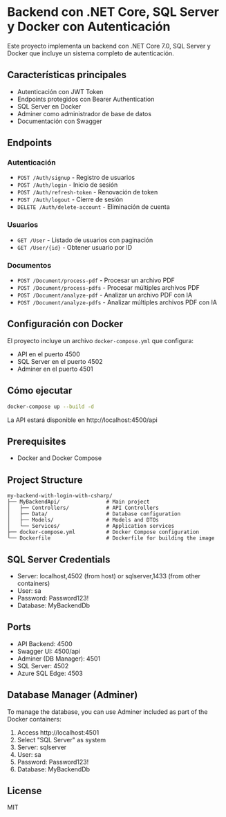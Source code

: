# Backend con .NET Core, SQL Server y Docker con Autenticación

Este proyecto implementa un backend con .NET Core 7.0, SQL Server y Docker que incluye un sistema completo de autenticación.

## Características principales

- Autenticación con JWT Token
- Endpoints protegidos con Bearer Authentication
- SQL Server en Docker
- Adminer como administrador de base de datos
- Documentación con Swagger

## Endpoints

### Autenticación
- `POST /Auth/signup` - Registro de usuarios
- `POST /Auth/login` - Inicio de sesión
- `POST /Auth/refresh-token` - Renovación de token
- `POST /Auth/logout` - Cierre de sesión
- `DELETE /Auth/delete-account` - Eliminación de cuenta

### Usuarios
- `GET /User` - Listado de usuarios con paginación
- `GET /User/{id}` - Obtener usuario por ID

### Documentos
- `POST /Document/process-pdf` - Procesar un archivo PDF
- `POST /Document/process-pdfs` - Procesar múltiples archivos PDF
- `POST /Document/analyze-pdf` - Analizar un archivo PDF con IA 
- `POST /Document/analyze-pdfs` - Analizar múltiples archivos PDF con IA

## Configuración con Docker

El proyecto incluye un archivo `docker-compose.yml` que configura:

- API en el puerto 4500
- SQL Server en el puerto 4502
- Adminer en el puerto 4501

## Cómo ejecutar

```bash
docker-compose up --build -d
```

La API estará disponible en http://localhost:4500/api

## Prerequisites

- Docker and Docker Compose

## Project Structure

```
my-backend-with-login-with-csharp/
├── MyBackendApi/               # Main project
│   ├── Controllers/            # API Controllers
│   ├── Data/                   # Database configuration
│   ├── Models/                 # Models and DTOs
│   └── Services/               # Application services
├── docker-compose.yml          # Docker Compose configuration
└── Dockerfile                  # Dockerfile for building the image
```

## SQL Server Credentials

- Server: localhost,4502 (from host) or sqlserver,1433 (from other containers)
- User: sa
- Password: Password123!
- Database: MyBackendDb

## Ports 

- API Backend: 4500
- Swagger UI: 4500/api
- Adminer (DB Manager): 4501
- SQL Server: 4502
- Azure SQL Edge: 4503

## Database Manager (Adminer)

To manage the database, you can use Adminer included as part of the Docker containers:
1. Access http://localhost:4501
2. Select "SQL Server" as system
3. Server: sqlserver
4. User: sa
5. Password: Password123!
6. Database: MyBackendDb

## License

MIT 